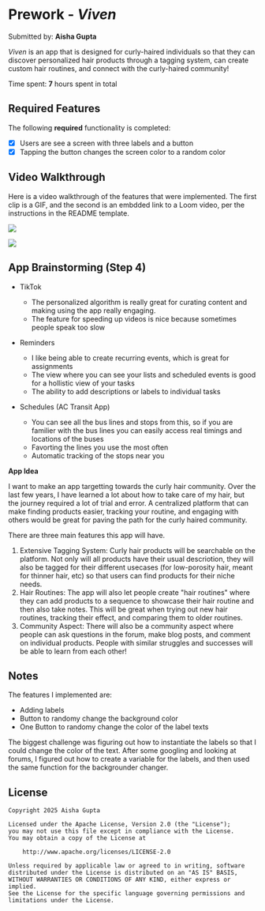 # Prework - *Viven*

Submitted by: **Aisha Gupta**

*Viven* is an app that is designed for curly-haired individuals so that they can discover personalized hair products through a tagging system, can create custom hair routines, and connect with the curly-haired community!

Time spent: **7** hours spent in total

## Required Features

The following **required** functionality is completed:

- [x] Users are see a screen with three labels and a button
- [x] Tapping the button changes the screen color to a random color
 
## Video Walkthrough

Here is a video walkthrough of the features that were implemented. The first clip is a GIF, and the second is an embdded link to a Loom video, per the instructions in the README template.

![](https://i.imgur.com/xE8hfQ4.gif)

<div>
    <a href="https://www.loom.com/share/6e86caaf34a94978b3393cf97d44e9fb">
    </a>
    <a href="https://www.loom.com/share/6e86caaf34a94978b3393cf97d44e9fb">
      <img style="max-width:300px;" src="https://cdn.loom.com/sessions/thumbnails/6e86caaf34a94978b3393cf97d44e9fb-3cd132ed585b0f51-full-play.gif">
    </a>
  </div>

## App Brainstorming (Step 4)

- TikTok
    - The personalized algorithm is really great for curating content and making using the app really engaging.
    - The feature for speeding up videos is nice because sometimes people speak too slow

- Reminders
    - I like being able to create recurring events, which is great for assignments
    - The view where you can see your lists and scheduled events is good for a hollistic view of your tasks
    - The ability to add descriptions or labels to individual tasks

- Schedules (AC Transit App)
    - You can see all the bus lines and stops from this, so if you are familier with the bus lines you can easily access real timings and locations of the buses
    - Favorting the lines you use the most often
    - Automatic tracking of the stops near you

**App Idea**

I want to make an app targetting towards the curly hair community. Over the last few years, I have learned a lot about how to take care of my hair, but the journey required a lot of trial and error. A centralized platform that can make finding products easier, tracking your routine, and engaging with others would be great for paving the path for the curly haired community. 

There are three main features this app will have. 
1) Extensive Tagging System: Curly hair products will be searchable on the platform. Not only will all products have their usual descriotion, they will also be tagged for their different usecases (for low-porosity hair, meant for thinner hair, etc) so that users can find products for their niche needs. 
2) Hair Routines: The app will also let people create "hair routines" where they can add products to a sequence to showcase their hair routine and then also take notes. This will be great when trying out new hair routines, tracking their effect, and comparing them to older routines. 
3) Community Aspect: There will also be a community aspect where people can ask questions in the forum, make blog posts, and comment on individual products. People with similar struggles and successes will be able to learn from each other!

## Notes

The features I implemented are:
- Adding labels
- Button to randomy change the background color
- One Button to randomy change the color of the label texts

The biggest challenge was figuring out how to instantiate the labels so that I could change the color of the text. After some googling and looking at forums, I figured out how to create a variable for the labels, and then used the same function for the backgrounder changer. 



## License

    Copyright 2025 Aisha Gupta

    Licensed under the Apache License, Version 2.0 (the "License");
    you may not use this file except in compliance with the License.
    You may obtain a copy of the License at

        http://www.apache.org/licenses/LICENSE-2.0

    Unless required by applicable law or agreed to in writing, software
    distributed under the License is distributed on an "AS IS" BASIS,
    WITHOUT WARRANTIES OR CONDITIONS OF ANY KIND, either express or implied.
    See the License for the specific language governing permissions and
    limitations under the License.
